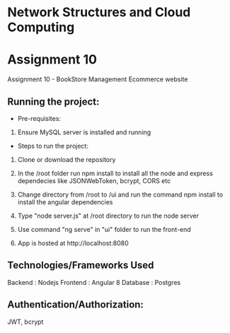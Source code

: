 # Network Structures and Cloud Computing

# Assignment 10 
Assignment 10 - BookStore Management Ecommerce website

## Running the project: 
* Pre-requisites: 
1. Ensure MySQL server is installed and running

* Steps to run the project:
1. Clone or download the repository

2. In the /root folder run npm install to install all the node and express dependecies like JSONWebToken, bcrypt, CORS etc

3. Change directory from /root to /ui and run the command npm install to install the angular dependencies 

5. Type "node server.js" at /root directory to run the node server 

6. Use command "ng serve" in "ui" folder to run the front-end

7. App is hosted at http://localhost:8080


## Technologies/Frameworks Used

Backend  : Nodejs
Frontend : Angular 8
Database : Postgres 

## Authentication/Authorization: 
JWT, bcrypt




